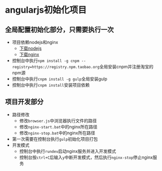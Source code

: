 # angularjs初始化项目

## 全局配置初始化部分，只需要执行一次

- 项目依赖nodejs和nginx
  - [下载nodejs](https://nodejs.org/dist/v8.12.0/node-v8.12.0-x64.msi)
  - [下载nginx](http://nginx.org/download/nginx-1.14.0.zip)
- 控制台中执行`npm install -g cnpm --registry=https://registry.npm.taobao.org`全局安装cnpm并注册淘宝的npm源
- 控制台中执行`cnpm install -g gulp`全局安装gulp
- 控制台中执行`cnpm install`安装项目依赖

## 项目开发部分

- 路径修改
  - 修改`browser.js`中浏览器执行文件的路径
  - 修改`nginx-start.bat`中的nginx所在路径
  - 修改`nginx-stop.bat`中的nginx所在路径
- 第一次需要在控制台执行`gulp`初始化项目打包
- 开发模式
  - 控制台中执行`rundev`启动nginx服务并进入开发模式
  - 控制台按`ctrl+C`后输入`y`中断开发模式，然后执行`nginx-stop`停止nginx服务
